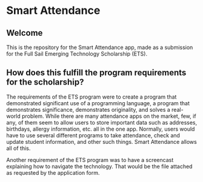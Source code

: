 # Smart Attendance

## Welcome
This is the repository for the Smart Attendance app, made as a submission for the Full Sail Emerging Technology Scholarship (ETS).

## How does this fulfill the program requirements for the scholarship?
The requirements of the ETS program were to create a program that demonstrated significant use of a programming language, a program that demonstrates significance, demonstrates originality, and solves a real-world problem. While there are many attendance apps on the market, few, if any, of them seem to allow users to store important data such as addresses, birthdays, allergy information, etc. all in the one app. Normally, users would have to use several different programs to take attendance, check and update student information, and other such things. Smart Attendance allows all of this.

Another requirement of the ETS program was to have a screencast explaining how to navigate the technology. That would be the file attached as requested by the application form.
